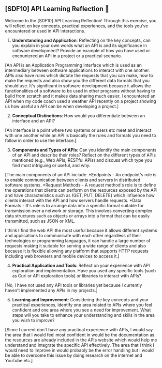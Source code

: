 ## [SDF10] API Learning Reflection 🧠

Welcome to the [SDF10] API Learning Reflection! Through this exercise, you will reflect on key concepts, practical experiences, and the tools you've encountered or used in API interactions.

1. **Understanding and Application**: Reflecting on the key concepts, can you explain in your own words what an API is and its significance in software development? Provide an example of how you have used or encountered an API in a project or a practical scenario.

[An API is an Application Programming Interface which is used as an intermediary between software applications to interact with one another. APIs also have rules which dictate the requests that you can make, how to make the requests and also show you the different data formats that you should use. It's significant in software development because it allows the functionalities of a software to be used in other programs without having to build from scratch and it makes data sharing much easier. I encountered an API when my code coach used a weather API recently on a project showing us how useful an API can be when developing a project.]

2. **Conceptual Distinctions**: How would you differentiate between an interface and an API? 

[An interface is a point where two systems or users etc meet and interact with one another while an API is basically the rules and formats you need to follow in order to use the interface.]

3. **Components and Types of APIs**: Can you identify the main components of an API and describe their roles? Reflect on the different types of APIs mentioned (e.g., Web APIs, RESTful APIs) and discuss which type you find most intriguing or useful, and why.

[The main components of an API include:
*Endpoints - An endpoint's role is to enable communication between clients and servers in distributed software systems.
*Request Methods - A request method's role is to define the operations that clients can perform on the resources exposed by the API and have characteristics such as (GET, PUT, DELETE) which influence how clients interact with the API and how servers handle requests.
*Data Formats - It's role is to arrange data into a specific format suitable for transmission over a network or storage. This involves converting complex data structures such as objects or arrays into a format that can be easily transmitted, such as JSON or XML.

I think I find the web API the most useful because it allows different systems and applications to communicate with each other regardless of their technologies or programming languages, it can handle a large number of requests making it suitable for serving a wide range of clients and also because it is flexible allowing any platform that supports HTTP requests including web browsers and mobile devices to access it.]


4. **Practical Application and Tools**: Reflect on your experience with API exploration and implementation. Have you used any specific tools (such as Curl or API exploration tools) or libraries to interact with APIs? 

[No, I have not used any API tools or libraries yet because I currently haven't implemented any APIs in my projects.] 

5. **Learning and Improvement**: Considering the key concepts and your practical experiences, identify one area related to APIs where you feel confident and one area where you see a need for improvement. What steps will you take to enhance your understanding and skills in the area you wish to improve?

[Since I current don't have any practical experience with APIs, I would say the area that I would feel most confident in would be the documentation as the resources are already included in the APIs website which would help me understand and integrate the specific API effectively. The area that I think I would need to improve in would probably be the error handling but I would be able to overcome this issue by doing research on the internet and YouTube etc.]
